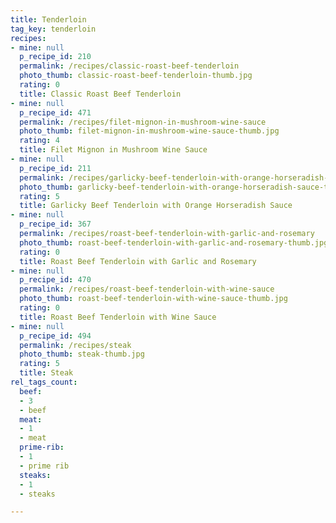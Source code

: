 ```yaml
---
title: Tenderloin
tag_key: tenderloin
recipes:
- mine: null
  p_recipe_id: 210
  permalink: /recipes/classic-roast-beef-tenderloin
  photo_thumb: classic-roast-beef-tenderloin-thumb.jpg
  rating: 0
  title: Classic Roast Beef Tenderloin
- mine: null
  p_recipe_id: 471
  permalink: /recipes/filet-mignon-in-mushroom-wine-sauce
  photo_thumb: filet-mignon-in-mushroom-wine-sauce-thumb.jpg
  rating: 4
  title: Filet Mignon in Mushroom Wine Sauce
- mine: null
  p_recipe_id: 211
  permalink: /recipes/garlicky-beef-tenderloin-with-orange-horseradish-sauce
  photo_thumb: garlicky-beef-tenderloin-with-orange-horseradish-sauce-thumb.jpg
  rating: 5
  title: Garlicky Beef Tenderloin with Orange Horseradish Sauce
- mine: null
  p_recipe_id: 367
  permalink: /recipes/roast-beef-tenderloin-with-garlic-and-rosemary
  photo_thumb: roast-beef-tenderloin-with-garlic-and-rosemary-thumb.jpg
  rating: 0
  title: Roast Beef Tenderloin with Garlic and Rosemary
- mine: null
  p_recipe_id: 470
  permalink: /recipes/roast-beef-tenderloin-with-wine-sauce
  photo_thumb: roast-beef-tenderloin-with-wine-sauce-thumb.jpg
  rating: 0
  title: Roast Beef Tenderloin with Wine Sauce
- mine: null
  p_recipe_id: 494
  permalink: /recipes/steak
  photo_thumb: steak-thumb.jpg
  rating: 5
  title: Steak
rel_tags_count:
  beef:
  - 3
  - beef
  meat:
  - 1
  - meat
  prime-rib:
  - 1
  - prime rib
  steaks:
  - 1
  - steaks

---
```

